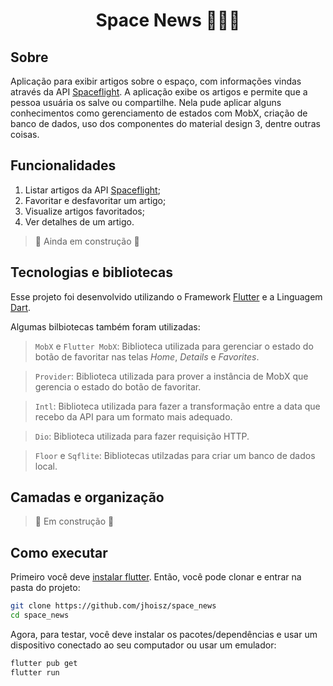<h1 align="center"> Space News 👩🏼‍🚀 </h1>

## Sobre
Aplicação para exibir artigos sobre o espaço, com informações vindas através da API [Spaceflight](https://www.spaceflightnewsapi.net/). A aplicação exibe os artigos e permite que a pessoa usuária os salve ou compartilhe. Nela pude aplicar alguns conhecimentos como gerenciamento de estados com MobX, criação de banco de dados, uso dos componentes do material design 3, dentre outras coisas. 

## Funcionalidades

1. Listar artigos da API [Spaceflight](https://www.spaceflightnewsapi.net/);
2. Favoritar e desfavoritar um artigo;
3. Visualize artigos favoritados;
4. Ver detalhes de um artigo.

> 🚧 Ainda em construção 🚧

<!--
<p align="center">
  <img src='.gif' alt= '' />
</p>
-->

## Tecnologias e bibliotecas

Esse projeto foi desenvolvido utilizando o Framework [Flutter](https://flutter.dev/) e a Linguagem [Dart](https://dart.dev/).

Algumas bilbiotecas também foram utilizadas:

> `MobX` e `Flutter MobX`: Biblioteca utilizada para gerenciar o estado do botão de favoritar nas telas _Home_, _Details_ e _Favorites_.

> `Provider`: Biblioteca utilizada para prover a instância de MobX que gerencia o estado do botão de favoritar.

> `Intl`: Biblioteca utilizada para fazer a transformação entre a data que recebo da API para um formato mais adequado.

> `Dio`: Biblioteca utilizada para fazer requisição HTTP.

> `Floor` e `Sqflite`: Bibliotecas utilzadas para criar um banco de dados local.  

## Camadas e organização

> 🚧 Em construção 🚧

## Como executar

Primeiro você deve [instalar flutter](https://docs.flutter.dev/get-started/install). Então, você pode clonar e entrar na pasta do projeto:

```bash
git clone https://github.com/jhoisz/space_news
cd space_news
```

Agora, para testar, você deve instalar os pacotes/dependências e usar um dispositivo conectado ao seu computador ou usar um emulador:

```bash
flutter pub get
flutter run
```
